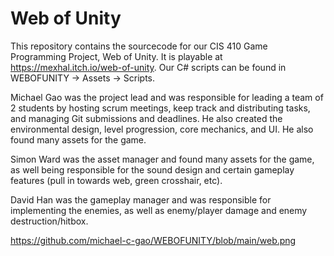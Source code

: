 # Web of Unity

This repository contains the sourcecode for our CIS 410 Game Programming Project, Web of Unity. It is playable at https://mexhal.itch.io/web-of-unity. Our C# scripts can be found in WEBOFUNITY -> Assets -> Scripts.

Michael Gao was the project lead and was responsible for leading a team of 2 students by hosting scrum meetings, keep track and distributing tasks, and managing Git submissions and deadlines. He also created the environmental design, level progression, core mechanics, and UI. He also found many assets for the game.

Simon Ward was the asset manager and found many assets for the game, as well being responsible for the sound design and certain gameplay features (pull in towards web, green crosshair, etc).

David Han was the gameplay manager and was responsible for implementing the enemies, as well as enemy/player damage and enemy destruction/hitbox. 

https://github.com/michael-c-gao/WEBOFUNITY/blob/main/web.png
